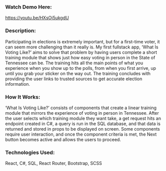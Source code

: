 ### Watch Demo Here: 
https://youtu.be/HXsOj5ukgdU

### Description:
Participating in elections is extremely important, but for a first-time voter, it can seem more challenging than it really is. My first fullstack app, ‘What Is Voting Like?’ aims to solve that problem by having users complete a short training module that shows just how easy voting in person in the State of Tennessee can be. The training hits all the main points of what you experience when you show up to the polls, from when you first arrive, up until you grab your sticker on the way out. The training concludes with providing the user links to trusted sources to get accurate election information.

### How It Works:
‘What Is Voting Like?’ consists of components that create a linear training module that mirrors the experience of voting in person in Tennessee. After the user selects which training module they want take, a get request hits an endpoint created in C#, a query is run in the SQL database, and that data is returned and stored in props to be displayed on screen. Some components require user interaction, and once the component criteria is met, the Next button becomes active and allows the users to proceed.  

### Technologies Used:
React, C#, SQL, React Router, Bootstrap, SCSS

